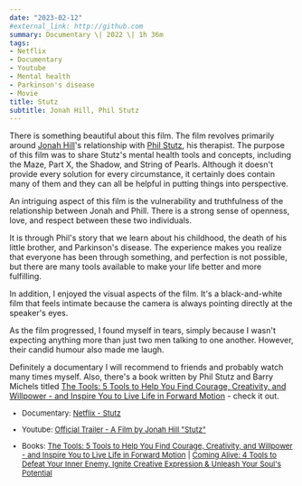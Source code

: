 ```yaml
---
date: "2023-02-12"
#external_link: http://github.com
summary: Documentary \| 2022 \| 1h 36m
tags:
- Netflix
- Documentary
- Youtube
- Mental health
- Parkinson's disease
- Movie
title: Stutz
subtitle: Jonah Hill, Phil Stutz
---
```


There is something beautiful about this film. The film revolves primarily around [Jonah Hill](https://en.wikipedia.org/wiki/Jonah_Hill)'s relationship with [Phil Stutz](), his therapist. The purpose of this film was to share Stutz's mental health tools and concepts, including the Maze, Part X, the Shadow, and String of Pearls. Although it doesn't provide every solution for every circumstance, it certainly does contain many of them and they can all be helpful in putting things into perspective. 

An intriguing aspect of this film is the vulnerability and truthfulness of the relationship between Jonah and Phill. There is a strong sense of openness, love, and respect between these two individuals.

It is through Phil's story that we learn about his childhood, the death of his little brother, and Parkinson's disease. The experience makes you realize that everyone has been through something, and perfection is not possible, but there are many tools available to make your life better and more fulfilling.

In addition, I enjoyed the visual aspects of the film. It's a black-and-white film that feels intimate because the camera is always pointing directly at the speaker's eyes.

As the film progressed, I found myself in tears, simply because I wasn't expecting anything more than just two men talking to one another. However, their candid humour also made me laugh.

Definitely a documentary I will recommend to friends and probably watch many times myself. Also, there's a book written by Phil Stutz and Barry Michels titled [The Tools: 5 Tools to Help You Find Courage, Creativity, and Willpower - and Inspire You to Live Life in Forward Motion](https://www.amazon.com/Tools-Courage-Creativity-Willpower-Inspire/dp/0812983041) - check it out.





<font size="2"> 

-   Documentary: [Netflix - Stutz](https://www.netflix.com/title/81387962) 

-   Youtube: [Official Trailer - A Film by Jonah Hill "Stutz"](https://www.youtube.com/watch?v=UKCmefQdplI) 

-   Books: [The Tools: 5 Tools to Help You Find Courage, Creativity, and Willpower - and Inspire You to Live Life in Forward Motion](https://www.amazon.com/Tools-Courage-Creativity-Willpower-Inspire/dp/0812983041) \| [Coming Alive: 4 Tools to Defeat Your Inner Enemy, Ignite Creative Expression & Unleash Your Soul's Potential](https://www.amazon.com/Coming-Alive-Creative-Expression-Potential/dp/0812984544/ref=sr_1_1?crid=27KXWP0R8YB7S&keywords=Coming+Alive%3A+4+Tools+to+Defeat+Your+Inner+Enemy%2C+Ignite+Creative&qid=1676212286&s=books&sprefix=coming+alive+4+tools+to+defeat+your+inner+enemy%2C+ignite+creative%2Cstripbooks-intl-ship%2C171&sr=1-1)

</font> 

 